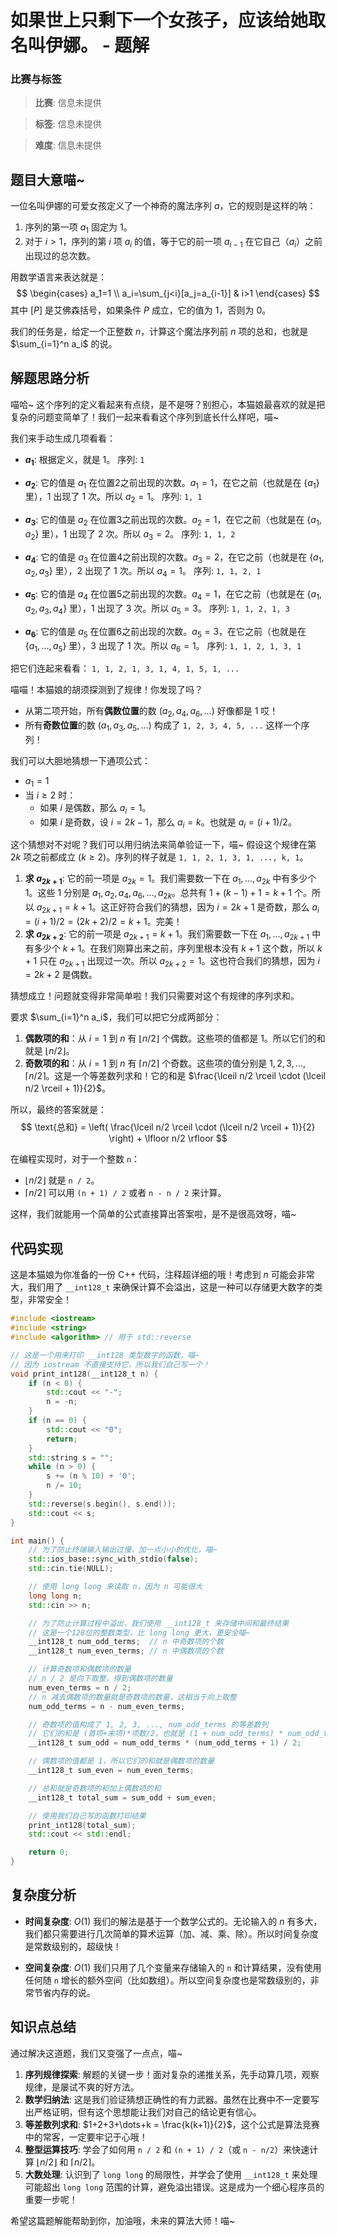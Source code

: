 # 如果世上只剩下一个女孩子，应该给她取名叫伊娜。 - 题解

### 比赛与标签
> **比赛**: 信息未提供

> **标签**: 信息未提供

> **难度**: 信息未提供

## 题目大意喵~

一位名叫伊娜的可爱女孩定义了一个神奇的魔法序列 $a$，它的规则是这样的呐：

1.  序列的第一项 $a_1$ 固定为 $1$。
2.  对于 $i > 1$，序列的第 $i$ 项 $a_i$ 的值，等于它的前一项 $a_{i-1}$ 在它自己（$a_i$）之前出现过的总次数。

用数学语言来表达就是：
$$
\begin{cases}
a_1=1 \\
a_i=\sum_{j<i}[a_j=a_{i-1}] & i>1
\end{cases}
$$
其中 $[P]$ 是艾佛森括号，如果条件 $P$ 成立，它的值为 $1$，否则为 $0$。

我们的任务是，给定一个正整数 $n$，计算这个魔法序列前 $n$ 项的总和，也就是 $\sum_{i=1}^n a_i$ 的说。

## 解题思路分析

喵哈~ 这个序列的定义看起来有点绕，是不是呀？别担心，本猫娘最喜欢的就是把复杂的问题变简单了！我们一起来看看这个序列到底长什么样吧，喵~

我们来手动生成几项看看：

-   **$a_1$**: 根据定义，就是 $1$。
    序列: `1`

-   **$a_2$**: 它的值是 $a_1$ 在位置2之前出现的次数。$a_1=1$，在它之前（也就是在 $\{a_1\}$ 里），$1$ 出现了 $1$ 次。所以 $a_2 = 1$。
    序列: `1, 1`

-   **$a_3$**: 它的值是 $a_2$ 在位置3之前出现的次数。$a_2=1$，在它之前（也就是在 $\{a_1, a_2\}$ 里），$1$ 出现了 $2$ 次。所以 $a_3 = 2$。
    序列: `1, 1, 2`

-   **$a_4$**: 它的值是 $a_3$ 在位置4之前出现的次数。$a_3=2$，在它之前（也就是在 $\{a_1, a_2, a_3\}$ 里），$2$ 出现了 $1$ 次。所以 $a_4 = 1$。
    序列: `1, 1, 2, 1`

-   **$a_5$**: 它的值是 $a_4$ 在位置5之前出现的次数。$a_4=1$，在它之前（也就是在 $\{a_1, a_2, a_3, a_4\}$ 里），$1$ 出现了 $3$ 次。所以 $a_5 = 3$。
    序列: `1, 1, 2, 1, 3`

-   **$a_6$**: 它的值是 $a_5$ 在位置6之前出现的次数。$a_5=3$，在它之前（也就是在 $\{a_1, ..., a_5\}$ 里），$3$ 出现了 $1$ 次。所以 $a_6 = 1$。
    序列: `1, 1, 2, 1, 3, 1`

把它们连起来看看： `1, 1, 2, 1, 3, 1, 4, 1, 5, 1, ...`

喵喵！本猫娘的胡须探测到了规律！你发现了吗？

-   从第二项开始，所有**偶数位置**的数 ($a_2, a_4, a_6, \dots$) 好像都是 $1$ 哎！
-   所有**奇数位置**的数 ($a_1, a_3, a_5, \dots$) 构成了 `1, 2, 3, 4, 5, ...` 这样一个序列！

我们可以大胆地猜想一下通项公式：
-   $a_1 = 1$
-   当 $i \ge 2$ 时：
    -   如果 $i$ 是偶数，那么 $a_i = 1$。
    -   如果 $i$ 是奇数，设 $i = 2k-1$，那么 $a_i = k$。也就是 $a_i = (i+1)/2$。

这个猜想对不对呢？我们可以用归纳法来简单验证一下，喵~
假设这个规律在第 $2k$ 项之前都成立 ($k \ge 2$)。序列的样子就是 `1, 1, 2, 1, 3, 1, ..., k, 1`。
1.  **求 $a_{2k+1}$**: 它的前一项是 $a_{2k}=1$。我们需要数一下在 $a_1, \dots, a_{2k}$ 中有多少个 $1$。这些 $1$ 分别是 $a_1, a_2, a_4, a_6, \dots, a_{2k}$。总共有 $1 + (k-1) + 1 = k+1$ 个。所以 $a_{2k+1} = k+1$。这正好符合我们的猜想，因为 $i=2k+1$ 是奇数，那么 $a_i = (i+1)/2 = (2k+2)/2 = k+1$。完美！
2.  **求 $a_{2k+2}$**: 它的前一项是 $a_{2k+1}=k+1$。我们需要数一下在 $a_1, \dots, a_{2k+1}$ 中有多少个 $k+1$。在我们刚算出来之前，序列里根本没有 $k+1$ 这个数，所以 $k+1$ 只在 $a_{2k+1}$ 出现过一次。所以 $a_{2k+2} = 1$。这也符合我们的猜想，因为 $i=2k+2$ 是偶数。

猜想成立！问题就变得非常简单啦！我们只需要对这个有规律的序列求和。

要求 $\sum_{i=1}^n a_i$，我们可以把它分成两部分：
1.  **偶数项的和**：从 $i=1$ 到 $n$ 有 $\lfloor n/2 \rfloor$ 个偶数。这些项的值都是 $1$。所以它们的和就是 $\lfloor n/2 \rfloor$。
2.  **奇数项的和**：从 $i=1$ 到 $n$ 有 $\lceil n/2 \rceil$ 个奇数。这些项的值分别是 $1, 2, 3, \dots, \lceil n/2 \rceil$。这是一个等差数列求和！它的和是 $\frac{\lceil n/2 \rceil \cdot (\lceil n/2 \rceil + 1)}{2}$。

所以，最终的答案就是：
$$
\text{总和} = \left( \frac{\lceil n/2 \rceil \cdot (\lceil n/2 \rceil + 1)}{2} \right) + \lfloor n/2 \rfloor
$$

在编程实现时，对于一个整数 `n`：
-   $\lfloor n/2 \rfloor$ 就是 `n / 2`。
-   $\lceil n/2 \rceil$ 可以用 `(n + 1) / 2` 或者 `n - n / 2` 来计算。

这样，我们就能用一个简单的公式直接算出答案啦，是不是很高效呀，喵~

## 代码实现

这是本猫娘为你准备的一份 C++ 代码，注释超详细的哦！考虑到 $n$ 可能会非常大，我们用了 `__int128_t` 来确保计算不会溢出，这是一种可以存储更大数字的类型，非常安全！

```cpp
#include <iostream>
#include <string>
#include <algorithm> // 用于 std::reverse

// 这是一个用来打印 __int128 类型数字的函数，喵~
// 因为 iostream 不直接支持它，所以我们自己写一个！
void print_int128(__int128_t n) {
    if (n < 0) {
        std::cout << "-";
        n = -n;
    }
    if (n == 0) {
        std::cout << "0";
        return;
    }
    std::string s = "";
    while (n > 0) {
        s += (n % 10) + '0';
        n /= 10;
    }
    std::reverse(s.begin(), s.end());
    std::cout << s;
}

int main() {
    // 为了防止终端输入输出过慢，加一点小小的优化，喵~
    std::ios_base::sync_with_stdio(false);
    std::cin.tie(NULL);

    // 使用 long long 来读取 n，因为 n 可能很大
    long long n;
    std::cin >> n;

    // 为了防止计算过程中溢出，我们使用 __int128_t 来存储中间和最终结果
    // 这是一个128位的整数类型，比 long long 更大，更安全喵~
    __int128_t num_odd_terms;  // n 中奇数项的个数
    __int128_t num_even_terms; // n 中偶数项的个数

    // 计算奇数项和偶数项的数量
    // n / 2 是向下取整，得到偶数项的数量
    num_even_terms = n / 2;
    // n 减去偶数项的数量就是奇数项的数量，这相当于向上取整
    num_odd_terms = n - num_even_terms;

    // 奇数项的值构成了 1, 2, 3, ..., num_odd_terms 的等差数列
    // 它们的和是 (首项+末项)*项数/2，也就是 (1 + num_odd_terms) * num_odd_terms / 2
    __int128_t sum_odd = num_odd_terms * (num_odd_terms + 1) / 2;

    // 偶数项的值都是 1，所以它们的和就是偶数项的数量
    __int128_t sum_even = num_even_terms;

    // 总和就是奇数项的和加上偶数项的和
    __int128_t total_sum = sum_odd + sum_even;

    // 使用我们自己写的函数打印结果
    print_int128(total_sum);
    std::cout << std::endl;

    return 0;
}
```

## 复杂度分析

-   **时间复杂度**: $O(1)$
    我们的解法是基于一个数学公式的。无论输入的 $n$ 有多大，我们都只需要进行几次简单的算术运算（加、减、乘、除）。所以时间复杂度是常数级别的，超级快！

-   **空间复杂度**: $O(1)$
    我们只用了几个变量来存储输入的 `n` 和计算结果，没有使用任何随 `n` 增长的额外空间（比如数组）。所以空间复杂度也是常数级别的，非常节省内存的说。

## 知识点总结

通过解决这道题，我们又变强了一点点，喵~

1.  **序列规律探索**: 解题的关键一步！面对复杂的递推关系，先手动算几项，观察规律，是屡试不爽的好方法。
2.  **数学归纳法**: 这是我们验证猜想正确性的有力武器。虽然在比赛中不一定要写出严格证明，但有这个思想能让我们对自己的结论更有信心。
3.  **等差数列求和**: $1+2+3+\dots+k = \frac{k(k+1)}{2}$，这个公式是算法竞赛中的常客，一定要牢记于心哦！
4.  **整型运算技巧**: 学会了如何用 `n / 2` 和 `(n + 1) / 2`（或 `n - n/2`）来快速计算 $\lfloor n/2 \rfloor$ 和 $\lceil n/2 \rceil$。
5.  **大数处理**: 认识到了 `long long` 的局限性，并学会了使用 `__int128_t` 来处理可能超出 `long long` 范围的计算，避免溢出错误。这是成为一个细心程序员的重要一步呢！

希望这篇题解能帮助到你，加油哦，未来的算法大师！喵~